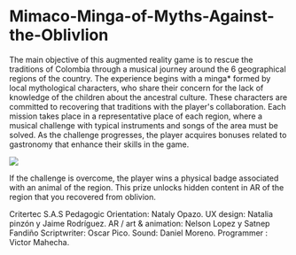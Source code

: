 # Mimaco-Minga-of-Myths-Against-the-Oblivlion 

The main objective of this augmented reality game
is to rescue the traditions of Colombia through a
musical journey around the 6 geographical regions
of the country. The experience begins with a minga*
formed by local mythological characters, who
share their concern for the lack of knowledge of the
children about the ancestral culture. These characters
are committed to recovering that traditions
with the player's collaboration. Each mission takes
place in a representative place of each region,
where a musical challenge with typical instruments
and songs of the area must be solved. As the
challenge progresses, the player acquires bonuses
related to gastronomy that enhance their skills in
the game.

<image src="https://media.githubusercontent.com/media/vicjomaa/Mimaco-Minga-of-Myths-Against-the-Oblivion/master/images/mim1.png">

If the challenge is overcome, the player wins a
physical badge associated with an animal of the
region. This prize unlocks hidden content in AR of
the region that you recovered from oblivion.




Critertec S.A.S
Pedagogic Orientation: Nataly Opazo.
UX design: Natalia pinzón y Jaime Rodríguez.
AR / art & animation: Nelson Lopez y Satnep Fandiño
Scriptwriter: Oscar Pico.
Sound: Daniel Moreno.
Programmer : Victor Mahecha.
